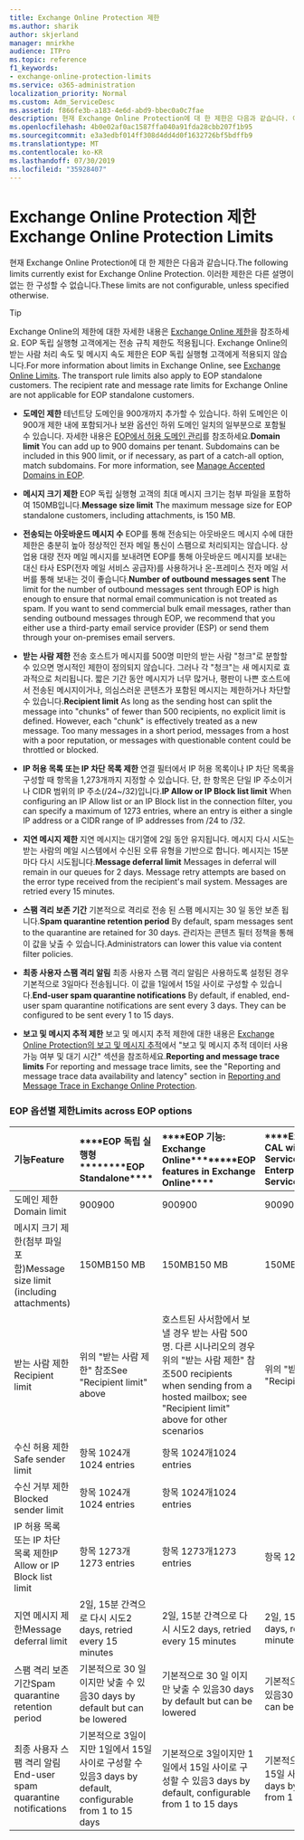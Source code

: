 ```yaml
---
title: Exchange Online Protection 제한
ms.author: sharik
author: skjerland
manager: mnirkhe
audience: ITPro
ms.topic: reference
f1_keywords:
- exchange-online-protection-limits
ms.service: o365-administration
localization_priority: Normal
ms.custom: Adm_ServiceDesc
ms.assetid: f866fe3b-a183-4e6d-abd9-bbec0a0c7fae
description: 현재 Exchange Online Protection에 대 한 제한은 다음과 같습니다. 이러한 제한은 다른 설명이 없는 한 구성할 수 없습니다.
ms.openlocfilehash: 4b0e02af0ac1587ffa040a91fda28cbb207f1b95
ms.sourcegitcommit: e3a3edbf014ff308d4dd4d0f1632726bf5bdffb9
ms.translationtype: MT
ms.contentlocale: ko-KR
ms.lasthandoff: 07/30/2019
ms.locfileid: "35928407"
---
```

# <a name="exchange-online-protection-limits"></a><span data-ttu-id="0c51c-104">Exchange Online Protection 제한</span><span class="sxs-lookup"><span data-stu-id="0c51c-104">Exchange Online Protection Limits</span></span>

<span data-ttu-id="0c51c-105">현재 Exchange Online Protection에 대 한 제한은 다음과 같습니다.</span><span class="sxs-lookup"><span data-stu-id="0c51c-105">The following limits currently exist for Exchange Online Protection.</span></span> <span data-ttu-id="0c51c-106">이러한 제한은 다른 설명이 없는 한 구성할 수 없습니다.</span><span class="sxs-lookup"><span data-stu-id="0c51c-106">These limits are not configurable, unless specified otherwise.</span></span> 
  
> [!TIP]
> <span data-ttu-id="0c51c-p103">Exchange Online의 제한에 대한 자세한 내용은 [Exchange Online 제한](../exchange-online-service-description/exchange-online-limits.md)을 참조하세요. EOP 독립 실행형 고객에게는 전송 규칙 제한도 적용됩니다. Exchange Online의 받는 사람 처리 속도 및 메시지 속도 제한은 EOP 독립 실행형 고객에게 적용되지 않습니다.</span><span class="sxs-lookup"><span data-stu-id="0c51c-p103">For more information about limits in Exchange Online, see [Exchange Online Limits](../exchange-online-service-description/exchange-online-limits.md). The transport rule limits also apply to EOP standalone customers. The recipient rate and message rate limits for Exchange Online are not applicable for EOP standalone customers.</span></span> 
  
- <span data-ttu-id="0c51c-p104">**도메인 제한** 테넌트당 도메인을 900개까지 추가할 수 있습니다. 하위 도메인은 이 900개 제한 내에 포함되거나 보완 옵션인 하위 도메인 일치의 일부분으로 포함될 수 있습니다. 자세한 내용은 [EOP에서 허용 도메인 관리](https://go.microsoft.com/fwlink/p/?LinkId=282239)를 참조하세요.</span><span class="sxs-lookup"><span data-stu-id="0c51c-p104">**Domain limit** You can add up to 900 domains per tenant. Subdomains can be included in this 900 limit, or if necessary, as part of a catch-all option, match subdomains. For more information, see [Manage Accepted Domains in EOP](https://go.microsoft.com/fwlink/p/?LinkId=282239).</span></span>
    
- <span data-ttu-id="0c51c-113">**메시지 크기 제한** EOP 독립 실행형 고객의 최대 메시지 크기는 첨부 파일을 포함하여 150MB입니다.</span><span class="sxs-lookup"><span data-stu-id="0c51c-113">**Message size limit** The maximum message size for EOP standalone customers, including attachments, is 150 MB.</span></span> 
    
- <span data-ttu-id="0c51c-p105">**전송되는 아웃바운드 메시지 수** EOP를 통해 전송되는 아웃바운드 메시지 수에 대한 제한은 충분히 높아 정상적인 전자 메일 통신이 스팸으로 처리되지는 않습니다. 상업용 대량 전자 메일 메시지를 보내려면 EOP를 통해 아웃바운드 메시지를 보내는 대신 타사 ESP(전자 메일 서비스 공급자)를 사용하거나 온-프레미스 전자 메일 서버를 통해 보내는 것이 좋습니다.</span><span class="sxs-lookup"><span data-stu-id="0c51c-p105">**Number of outbound messages sent** The limit for the number of outbound messages sent through EOP is high enough to ensure that normal email communication is not treated as spam. If you want to send commercial bulk email messages, rather than sending outbound messages through EOP, we recommend that you either use a third-party email service provider (ESP) or send them through your on-premises email servers.</span></span> 
    
- <span data-ttu-id="0c51c-p106">**받는 사람 제한** 전송 호스트가 메시지를 500명 미만의 받는 사람 "청크"로 분할할 수 있으면 명시적인 제한이 정의되지 않습니다. 그러나 각 "청크"는 새 메시지로 효과적으로 처리됩니다. 짧은 기간 동안 메시지가 너무 많거나, 평판이 나쁜 호스트에서 전송된 메시지이거나, 의심스러운 콘텐츠가 포함된 메시지는 제한하거나 차단할 수 있습니다.</span><span class="sxs-lookup"><span data-stu-id="0c51c-p106">**Recipient limit** As long as the sending host can split the message into "chunks" of fewer than 500 recipients, no explicit limit is defined. However, each "chunk" is effectively treated as a new message. Too many messages in a short period, messages from a host with a poor reputation, or messages with questionable content could be throttled or blocked.</span></span> 
    
- <span data-ttu-id="0c51c-119">**IP 허용 목록 또는 IP 차단 목록 제한** 연결 필터에서 IP 허용 목록이나 IP 차단 목록을 구성할 때 항목을 1,273개까지 지정할 수 있습니다. 단, 한 항목은 단일 IP 주소이거나 CIDR 범위의 IP 주소(/24~/32)입니다.</span><span class="sxs-lookup"><span data-stu-id="0c51c-119">**IP Allow or IP Block list limit** When configuring an IP Allow list or an IP Block list in the connection filter, you can specify a maximum of 1273 entries, where an entry is either a single IP address or a CIDR range of IP addresses from /24 to /32.</span></span> 
    
- <span data-ttu-id="0c51c-p107">**지연 메시지 제한** 지연 메시지는 대기열에 2일 동안 유지됩니다. 메시지 다시 시도는 받는 사람의 메일 시스템에서 수신된 오류 유형을 기반으로 합니다. 메시지는 15분마다 다시 시도됩니다.</span><span class="sxs-lookup"><span data-stu-id="0c51c-p107">**Message deferral limit** Messages in deferral will remain in our queues for 2 days. Message retry attempts are based on the error type received from the recipient's mail system. Messages are retried every 15 minutes.</span></span> 
    
- <span data-ttu-id="0c51c-123">**스팸 격리 보존 기간** 기본적으로 격리로 전송 된 스팸 메시지는 30 일 동안 보존 됩니다.</span><span class="sxs-lookup"><span data-stu-id="0c51c-123">**Spam quarantine retention period** By default, spam messages sent to the quarantine are retained for 30 days.</span></span> <span data-ttu-id="0c51c-124">관리자는 콘텐츠 필터 정책을 통해 이 값을 낮출 수 있습니다.</span><span class="sxs-lookup"><span data-stu-id="0c51c-124">Administrators can lower this value via content filter policies.</span></span> 
    
- <span data-ttu-id="0c51c-p109">**최종 사용자 스팸 격리 알림** 최종 사용자 스팸 격리 알림은 사용하도록 설정된 경우 기본적으로 3일마다 전송됩니다. 이 값을 1일에서 15일 사이로 구성할 수 있습니다.</span><span class="sxs-lookup"><span data-stu-id="0c51c-p109">**End-user spam quarantine notifications** By default, if enabled, end-user spam quarantine notifications are sent every 3 days. They can be configured to be sent every 1 to 15 days.</span></span> 
    
- <span data-ttu-id="0c51c-127">**보고 및 메시지 추적 제한** 보고 및 메시지 추적 제한에 대한 내용은 [Exchange Online Protection의 보고 및 메시지 추적](https://go.microsoft.com/fwlink/?LinkId=394248)에서 "보고 및 메시지 추적 데이터 사용 가능 여부 및 대기 시간" 섹션을 참조하세요.</span><span class="sxs-lookup"><span data-stu-id="0c51c-127">**Reporting and message trace limits** For reporting and message trace limits, see the "Reporting and message trace data availability and latency" section in [Reporting and Message Trace in Exchange Online Protection](https://go.microsoft.com/fwlink/?LinkId=394248).</span></span>
    
### <a name="limits-across-eop-options"></a><span data-ttu-id="0c51c-128">EOP 옵션별 제한</span><span class="sxs-lookup"><span data-stu-id="0c51c-128">Limits across EOP options</span></span>

|<span data-ttu-id="0c51c-129">**기능**</span><span class="sxs-lookup"><span data-stu-id="0c51c-129">**Feature**</span></span>|<span data-ttu-id="0c51c-130">\*\*\*\*EOP 독립 실행형\*\*\*\*</span><span class="sxs-lookup"><span data-stu-id="0c51c-130">\*\*\*\*EOP Standalone\*\*\*\*</span></span>|<span data-ttu-id="0c51c-131">\*\*\*\*EOP 기능: Exchange Online\*\*\*\*</span><span class="sxs-lookup"><span data-stu-id="0c51c-131">\*\*\*\*EOP features in Exchange Online\*\*\*\*</span></span>|<span data-ttu-id="0c51c-132">\*\*\*\*Exchange Enterprise CAL with Services\*\*\*\*</span><span class="sxs-lookup"><span data-stu-id="0c51c-132">\*\*\*\*Exchange Enterprise CAL with Services\*\*\*\*</span></span>|
|:-----|:-----|:-----|:-----|
|<span data-ttu-id="0c51c-133">도메인 제한</span><span class="sxs-lookup"><span data-stu-id="0c51c-133">Domain limit</span></span>  <br/> |<span data-ttu-id="0c51c-134">900</span><span class="sxs-lookup"><span data-stu-id="0c51c-134">900</span></span>  <br/> |<span data-ttu-id="0c51c-135">900</span><span class="sxs-lookup"><span data-stu-id="0c51c-135">900</span></span>  <br/> |<span data-ttu-id="0c51c-136">900</span><span class="sxs-lookup"><span data-stu-id="0c51c-136">900</span></span>  <br/> |
|<span data-ttu-id="0c51c-137">메시지 크기 제한(첨부 파일 포함)</span><span class="sxs-lookup"><span data-stu-id="0c51c-137">Message size limit (including attachments)</span></span>  <br/> |<span data-ttu-id="0c51c-138">150MB</span><span class="sxs-lookup"><span data-stu-id="0c51c-138">150 MB</span></span>  <br/> |<span data-ttu-id="0c51c-139">150MB</span><span class="sxs-lookup"><span data-stu-id="0c51c-139">150 MB</span></span>  <br/> |<span data-ttu-id="0c51c-140">150MB</span><span class="sxs-lookup"><span data-stu-id="0c51c-140">150 MB</span></span>  <br/> |
|<span data-ttu-id="0c51c-141">받는 사람 제한</span><span class="sxs-lookup"><span data-stu-id="0c51c-141">Recipient limit</span></span>  <br/> |<span data-ttu-id="0c51c-142">위의 "받는 사람 제한" 참조</span><span class="sxs-lookup"><span data-stu-id="0c51c-142">See "Recipient limit" above</span></span>  <br/> |<span data-ttu-id="0c51c-143">호스트된 사서함에서 보낼 경우 받는 사람 500명. 다른 시나리오의 경우 위의 "받는 사람 제한" 참조</span><span class="sxs-lookup"><span data-stu-id="0c51c-143">500 recipients when sending from a hosted mailbox; see "Recipient limit" above for other scenarios</span></span>  <br/> |<span data-ttu-id="0c51c-144">위의 "받는 사람 제한" 참조</span><span class="sxs-lookup"><span data-stu-id="0c51c-144">See "Recipient limit" above</span></span>  <br/> |
|<span data-ttu-id="0c51c-145">수신 허용 제한</span><span class="sxs-lookup"><span data-stu-id="0c51c-145">Safe sender limit</span></span>  <br/> |<span data-ttu-id="0c51c-146">항목 1024개</span><span class="sxs-lookup"><span data-stu-id="0c51c-146">1024 entries</span></span>  <br/> |<span data-ttu-id="0c51c-147">항목 1024개</span><span class="sxs-lookup"><span data-stu-id="0c51c-147">1024 entries</span></span>  <br/> ||
|<span data-ttu-id="0c51c-148">수신 거부 제한</span><span class="sxs-lookup"><span data-stu-id="0c51c-148">Blocked sender limit</span></span>  <br/> |<span data-ttu-id="0c51c-149">항목 1024개</span><span class="sxs-lookup"><span data-stu-id="0c51c-149">1024 entries</span></span>  <br/> |<span data-ttu-id="0c51c-150">항목 1024개</span><span class="sxs-lookup"><span data-stu-id="0c51c-150">1024 entries</span></span>  <br/> ||
|<span data-ttu-id="0c51c-151">IP 허용 목록 또는 IP 차단 목록 제한</span><span class="sxs-lookup"><span data-stu-id="0c51c-151">IP Allow or IP Block list limit</span></span>  <br/> |<span data-ttu-id="0c51c-152">항목 1273개</span><span class="sxs-lookup"><span data-stu-id="0c51c-152">1273 entries</span></span>  <br/> |<span data-ttu-id="0c51c-153">항목 1273개</span><span class="sxs-lookup"><span data-stu-id="0c51c-153">1273 entries</span></span>  <br/> |<span data-ttu-id="0c51c-154">항목 1273개</span><span class="sxs-lookup"><span data-stu-id="0c51c-154">1273 entries</span></span>  <br/> |
|<span data-ttu-id="0c51c-155">지연 메시지 제한</span><span class="sxs-lookup"><span data-stu-id="0c51c-155">Message deferral limit</span></span>  <br/> |<span data-ttu-id="0c51c-156">2일, 15분 간격으로 다시 시도</span><span class="sxs-lookup"><span data-stu-id="0c51c-156">2 days, retried every 15 minutes</span></span>  <br/> |<span data-ttu-id="0c51c-157">2일, 15분 간격으로 다시 시도</span><span class="sxs-lookup"><span data-stu-id="0c51c-157">2 days, retried every 15 minutes</span></span>  <br/> |<span data-ttu-id="0c51c-158">2일, 15분 간격으로 다시 시도</span><span class="sxs-lookup"><span data-stu-id="0c51c-158">2 days, retried every 15 minutes</span></span>  <br/> |
|<span data-ttu-id="0c51c-159">스팸 격리 보존 기간</span><span class="sxs-lookup"><span data-stu-id="0c51c-159">Spam quarantine retention period</span></span>  <br/> |<span data-ttu-id="0c51c-160">기본적으로 30 일 이지만 낮출 수 있음</span><span class="sxs-lookup"><span data-stu-id="0c51c-160">30 days by default but can be lowered</span></span>  <br/> |<span data-ttu-id="0c51c-161">기본적으로 30 일 이지만 낮출 수 있음</span><span class="sxs-lookup"><span data-stu-id="0c51c-161">30 days by default but can be lowered</span></span>  <br/> |<span data-ttu-id="0c51c-162">기본적으로 30 일 이지만 낮출 수 있음</span><span class="sxs-lookup"><span data-stu-id="0c51c-162">30 days by default but can be lowered</span></span>  <br/> |
|<span data-ttu-id="0c51c-163">최종 사용자 스팸 격리 알림</span><span class="sxs-lookup"><span data-stu-id="0c51c-163">End-user spam quarantine notifications</span></span>  <br/> |<span data-ttu-id="0c51c-164">기본적으로 3일이지만 1일에서 15일 사이로 구성할 수 있음</span><span class="sxs-lookup"><span data-stu-id="0c51c-164">3 days by default, configurable from 1 to 15 days</span></span>  <br/> |<span data-ttu-id="0c51c-165">기본적으로 3일이지만 1일에서 15일 사이로 구성할 수 있음</span><span class="sxs-lookup"><span data-stu-id="0c51c-165">3 days by default, configurable from 1 to 15 days</span></span>  <br/> |<span data-ttu-id="0c51c-166">기본적으로 3일이지만 1일에서 15일 사이로 구성할 수 있음</span><span class="sxs-lookup"><span data-stu-id="0c51c-166">3 days by default, configurable from 1 to 15 days</span></span>  <br/> |
   

